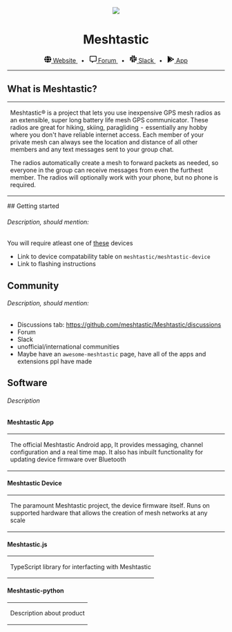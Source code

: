 <!-- markdownlint-disable MD033 -->
<!-- markdownlint-disable MD041 -->

<div align="center">
  <img src="https://raw.githubusercontent.com/meshtastic/meshtastic-design/4463325bedef20be5655c91c80d1cd32a625f3ff/logo/svg/Mesh_Logo_Dynamic.svg" width="256">
  <h1>Meshtastic</h1>
<span>
  <a href="https://www.meshtastic.org">
    <img src="assets/globe.svg" width="16" />
    Website
  </a>
  <span>&nbsp;&nbsp;•&nbsp;&nbsp;</span>
  <a href="https://meshtastic.discourse.group">
    <img src="assets/comment-alt.svg" width="16" />
    Forum
  </a>
  <span>&nbsp;&nbsp;•&nbsp;&nbsp;</span>
  <a href="https://meshtasticdev.slack.com">
    <img src="assets/slack.svg" width="16" />
    Slack
  </a>
  <span>&nbsp;&nbsp;•&nbsp;&nbsp;</span>
  <a href="https://play.google.com/store/apps/details?id=com.geeksville.mesh">
    <img src="assets/google-play.svg" width="16" />
    App
  </a>
  </span>
  <br />


  <hr />

</div>

## What is Meshtastic?

<table>
<tr>
<td>
<p>
Meshtastic® is a project that lets you use inexpensive GPS mesh radios as an extensible, super long battery life mesh GPS communicator. These radios are great for hiking, skiing, paragliding - essentially any hobby where you don't have reliable internet access. Each member of your private mesh can always see the location and distance of all other members and any text messages sent to your group chat.
</p>
<p>
The radios automatically create a mesh to forward packets as needed, so everyone in the group can receive messages from even the furthest member. The radios will optionally work with your phone, but no phone is required.
</p>
</td>
</tr>
</table>
## Getting started

###### Description, should mention:

You will require atleast one of [these](https://github.com/meshtastic/meshtastic-device#supported-hardware) devices

* Link to device compatability table on `meshtastic/meshtastic-device`
* Link to flashing instructions

## Community

###### Description, should mention:

* Discussions tab: https://github.com/meshtastic/Meshtastic/discussions
* Forum
* Slack
* unofficial/international communities
* Maybe have an `awesome-meshtastic` page, have all of the apps and extensions ppl have made

## Software

###### Description

#### Meshtastic App

<table>
<tr>
<td>
<p>
The official Meshtastic Android app, It provides messaging, channel configuration and a real time map. It also has inbuilt functionality for updating device firmware over Bluetooth
</p>
</td>
</tr>
</table>



#### Meshtastic Device

<table>
<tr>
<td>
<p>
The paramount Meshtastic project, the device firmware itself. Runs on supported hardware that allows the creation of mesh networks at any scale
</p>
</td>
</tr>
</table>


#### Meshtastic.js

<table>
<tr>
<td>
<p>
TypeScript library for interfacting with Meshtastic 
</p>
</td>
</tr>
</table>

#### Meshtastic-python

<table>
<tr>
<td>
<p>
Description about product
</p>
</td>
</tr>
</table>
